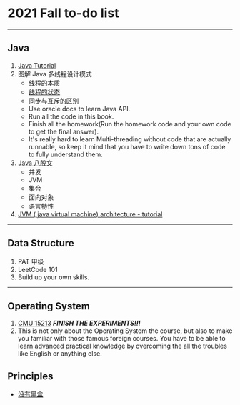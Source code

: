 # 2021 Fall to-do list
---
## Java
1. [Java Tutorial](https://www.w3schools.com/java/)
2. 图解 Java 多线程设计模式
    - [线程的本质](https://www.zhihu.com/question/469947035/answer/1986796093)
    - [线程的状态](https://docs.oracle.com/javase/1.5.0/docs/api/java/lang/Thread.State.html)
    - [同步与互斥的区别](https://www.zhihu.com/question/37220023/answer/403155284)
    - Use oracle docs to learn Java API.
    - Run all the code in this book. 
    - Finish all the homework(Run the homework code and your own code to get the final answer).
    - It's really hard to learn Multi-threading without code that are actually runnable, so keep it mind that you have to write down tons of code to fully understand them.
3. [Java 八股文](https://zhuanlan.zhihu.com/p/388492859)
    - 并发 
    - JVM
    - 集合
    - 面向对象
    - 语言特性
4. [JVM ( java virtual machine) architecture - tutorial](https://www.youtube.com/watch?v=ZBJ0u9MaKtM)
---
## Data Structure
1. PAT 甲级
2. LeetCode 101
3. Build up your own skills.
---
## Operating System
1. [CMU 15213](https://github.com/conanhujinming/comments-for-awesome-courses) ***FINISH THE EXPERIMENTS!!!***
2. This is not only about the Operating System the course, but also to make you familiar with those famous foreign courses. You have to be able to learn advanced practical knowledge by overcoming the all the troubles like English or anything else.
## Principles
- [没有黑盒](https://www.zhihu.com/question/59351128/answer/2076787922)